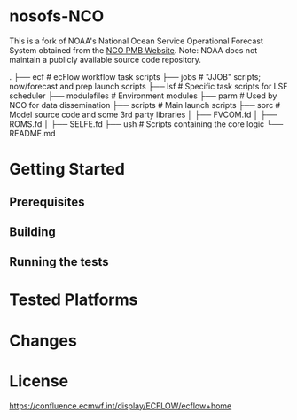# nosofs-NCO

This is a fork of NOAA's National Ocean Service Operational Forecast System obtained from the [NCO PMB Website](https://www.nco.ncep.noaa.gov/pmb/codes/nwprod/). Note: NOAA does not maintain a publicly available source code repository.

.
  ├── ecf               # ecFlow workflow task scripts
  ├── jobs              # "JJOB" scripts; now/forecast and prep launch scripts
  ├── lsf               # Specific task scripts for LSF scheduler
  ├── modulefiles       # Environment modules
  ├── parm              # Used by NCO for data dissemination
  ├── scripts           # Main launch scripts
  ├── sorc              # Model source code and some 3rd party libraries
  │   ├── FVCOM.fd
  │   ├── ROMS.fd
  │   ├── SELFE.fd
  ├── ush               # Scripts containing the core logic
  └── README.md

# Getting Started

## Prerequisites

## Building

## Running the tests

# Tested Platforms

# Changes

# License

https://confluence.ecmwf.int/display/ECFLOW/ecflow+home
